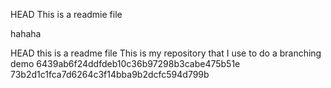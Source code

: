 HEAD
This is a readmie file

hahaha

HEAD
this is a readme file
This is my repository that I use to do a branching demo
6439ab6f24ddfdeb10c36b97298b3cabe475b51e
73b2d1c1fca7d6264c3f14bba9b2dcfc594d799b
